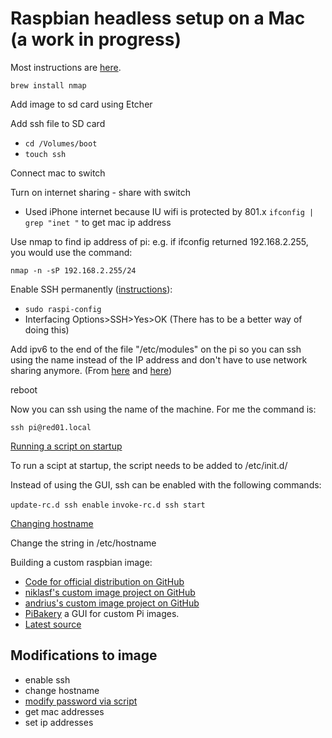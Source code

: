 # Raspbian headless setup on a Mac (a work in progress)

Most instructions are [here](https://medium.com/@viveks3th/how-to-bootstrap-a-headless-raspberry-pi-with-a-mac-6eba3be20b26).

`brew install nmap`

Add image to sd card using Etcher

Add ssh file to SD card
 - `cd /Volumes/boot`
 - `touch ssh`

Connect mac to switch

Turn on internet sharing - share with switch
- Used iPhone internet because IU wifi is protected by 801.x 
`ifconfig | grep "inet "` to get mac ip address

Use nmap to find ip address of pi: e.g. if ifconfig returned 192.168.2.255, 
you would use the command: 

`nmap -n -sP 192.168.2.255/24`

Enable SSH permanently 
([instructions](https://www.raspberrypi.org/documentation/remote-access/ssh/)):
 - `sudo raspi-config`
 - Interfacing Options>SSH>Yes>OK (There has to be a better way of doing this)
 
Add ipv6 to the end of the file "/etc/modules" on the pi so you can ssh using the name 
instead of the IP address and don't have to use network sharing anymore. (From [here](https://raspberrypi.stackexchange.com/questions/19579/ssh-into-pi-from-mac-over-direct-ethernet-connection) 
and [here](https://bneijt.nl/blog/post/enable-ipv6-on-your-raspberry-pi/))

reboot

Now you can ssh using the name of the machine. For me the command is:

`ssh pi@red01.local`

[Running a script on startup](https://raspberrypi.stackexchange.com/questions/8734/execute-script-on-start-up)

To run a scipt at startup, the script needs to be added to /etc/init.d/

Instead of using the GUI, ssh can be enabled with the following commands:

`update-rc.d ssh enable`
`invoke-rc.d ssh start`

[Changing hostname](https://raspberrypi.stackexchange.com/questions/44955/config-txt-hostname)

Change the string in /etc/hostname

Building a custom raspbian image:

* [Code for official distribution on GitHub](https://github.com/RPi-Distro/pi-gen)
* [niklasf's custom image project on GitHub](https://github.com/niklasf/build-raspbian-image)
* [andrius's custom image project on GitHub](https://github.com/andrius/build-raspbian-image)
* [PiBakery](https://www.raspberrypi.org/blog/pibakery/) a GUI for custom Pi images. 
* [Latest source](http://archive.raspbian.org/raspbian/dists/stretch/)

## Modifications to image
* enable ssh
* change hostname
* [modify password via script](https://stackoverflow.com/questions/27837674/changing-a-linux-password-via-script)
* get mac addresses
* set ip addresses
